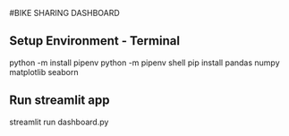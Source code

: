 #BIKE SHARING DASHBOARD
## Setup Environment - Terminal
python -m install pipenv
python -m pipenv shell
pip install pandas numpy matplotlib seaborn

## Run streamlit app
streamlit run dashboard.py
